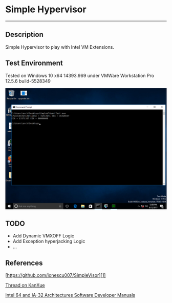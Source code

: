# Simple Hypervisor
-------------------
## Description
Simple Hypervisor to play with Intel VM Extensions.

## Test Environment
Tested on Windows 10 x64 14393.969 under VMWare Workstation Pro 12.5.6 build-5528349 

![screenshot.png](screenshot.png)

## TODO

* Add Dynamic VMXOFF Logic
* Add Exception hyperjacking Logic
* ...

## References

[https://github.com/ionescu007/SimpleVisor][1]

[Thread on KanXue][2]

[Intel 64 and IA-32 Architectures Software Developer Manuals][3]

[1]:https://github.com/ionescu007/SimpleVisor
[2]:http://bbs.pediy.com/thread-144656.htm
[3]:https://software.intel.com/en-us/articles/intel-sdm